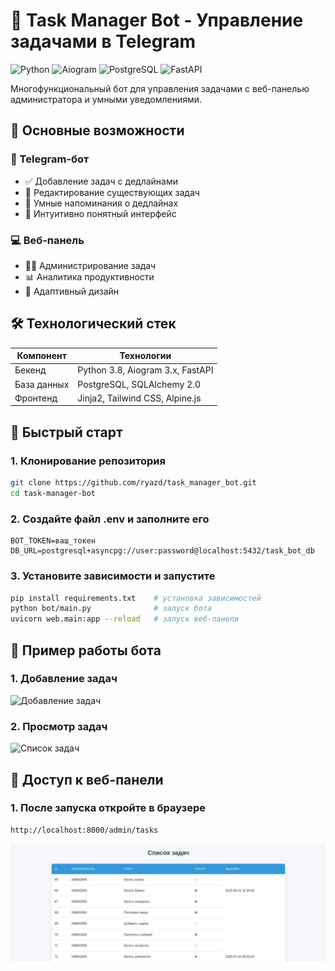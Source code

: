 # 🚀 Task Manager Bot - Управление задачами в Telegram

![Python](https://img.shields.io/badge/Python-3.8%2B-blue)
![Aiogram](https://img.shields.io/badge/Aiogram-3.x-green)
![PostgreSQL](https://img.shields.io/badge/PostgreSQL-15-orange)
![FastAPI](https://img.shields.io/badge/FastAPI-0.115.x-red)

Многофункциональный бот для управления задачами с веб-панелью администратора и умными уведомлениями.

## 🌟 Основные возможности

### 🤖 Telegram-бот
- ✅ Добавление задач с дедлайнами
- 📝 Редактирование существующих задач
- 📅 Умные напоминания о дедлайнах
- 📱 Интуитивно понятный интерфейс

### 💻 Веб-панель
- 👨‍💻 Администрирование задач
- 📊 Аналитика продуктивности
- 🎨 Адаптивный дизайн

## 🛠 Технологический стек

| Компонент       | Технологии                          |
|-----------------|-------------------------------------|
| Бекенд          | Python 3.8, Aiogram 3.x, FastAPI    |
| База данных     | PostgreSQL, SQLAlchemy 2.0          |
| Фронтенд        | Jinja2, Tailwind CSS, Alpine.js     |

## 🚀 Быстрый старт

### 1. Клонирование репозитория
```bash
git clone https://github.com/ryazd/task_manager_bot.git
cd task-manager-bot
```

### 2. Создайте файл .env и заполните его
```
BOT_TOKEN=ваш_токен
DB_URL=postgresql+asyncpg://user:password@localhost:5432/task_bot_db
```

### 3. Установите зависимости и запустите
```bash
pip install requirements.txt    # установка зависимостей
python bot/main.py              # запуск бота
uvicorn web.main:app --reload   # запуск веб-панели
```


## 🚀 Пример работы бота

### 1. Добавление задач
![Добавление задач](README/add_tasks.gif)

### 2. Просмотр задач
![Список задач](README/list.gif)


## 🚀 Доступ к веб-панели

### 1. После запуска откройте в браузере
```
http://localhost:8000/admin/tasks
```
![Админка](README/admin.jpg)


